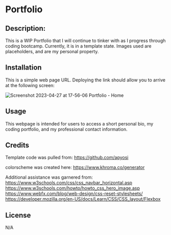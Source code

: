 # Portfolio

## Description: 

This is a WIP Portfolio that I will continue to tinker with as I progress through coding bootcamp. Currently, it is in a template state. Images used are placeholders, and are my personal property. 


## Installation

This is a simple web page URL. Deploying the link should allow you to arrive at the following screen: 

![Screenshot 2023-04-27 at 17-56-06 Portfolio - Home](https://user-images.githubusercontent.com/128933116/234999766-97295ecf-4e8d-4ac9-a6e4-e6dc269200c9.png)


## Usage

This webpage is intended for users to access a short personal bio, my coding portfolio, and my professional contact information.



## Credits

Template code was pulled from: https://github.com/apyosi

colorscheme was created here: https://www.khroma.co/generator

Additional assistance was garnered from: 
https://www.w3schools.com/css/css_navbar_horizontal.asp
https://www.w3schools.com/howto/howto_css_hero_image.asp
https://www.webfx.com/blog/web-design/css-reset-stylesheets/
https://developer.mozilla.org/en-US/docs/Learn/CSS/CSS_layout/Flexbox




## License

N/A


